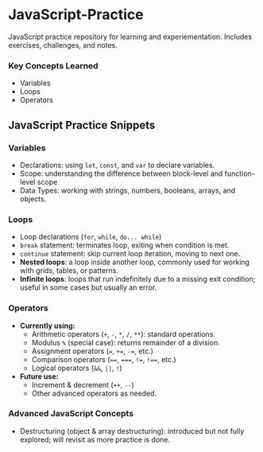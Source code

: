 # JavaScript-Practice
JavaScript practice repository for learning and experiementation. Includes exercises, challenges, and notes.

### Key Concepts Learned
- Variables
- Loops
- Operators

## JavaScript Practice Snippets

### Variables
- Declarations: using `let`, `const`, and `var` to declare variables.
- Scope: understanding the difference between block-level and function-level scope
- Data Types: working with strings, numbers, booleans, arrays, and objects.

### Loops
- Loop declarations (`for`, `while`, `do... while`)
- `break` statement: terminates loop, exiting when condition is met.
- `continue` statement: skip current loop iteration, moving to next one.
- **Nested loops**: a loop inside another loop, commonly used for working with grids, tables, or patterns.  
- **Infinite loops**: loops that run indefinitely due to a missing exit condition; useful in some cases but usually an error.  

### Operators
- **Currently using:**
  - Arithmetic operators (`+`, `-`, `*`, `/`, `**`): standard operations.
  - Modulus `%` (special case): returns remainder of a division.
  - Assignment operators (`=`, `+=`, `-=`, etc.)
  - Comparison operators (`==`, `===`, `!=`, `!==`, etc.)
  - Logical operators (`&&`, `||`, `!`)
- **Future use:**
  - Increment & decrement (`++`, `--`)
  - Other advanced operators as needed.

### Advanced JavaScript Concepts
- Destructuring (object & array destructuring): introduced but not fully explored; will revisit as more practice is done.

